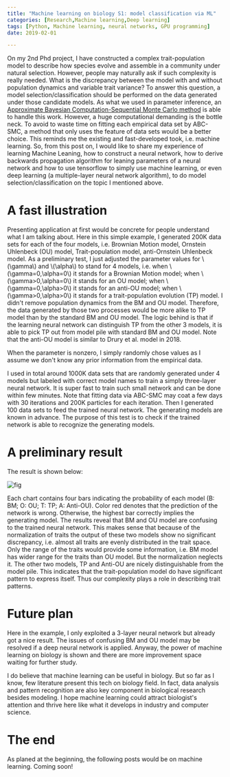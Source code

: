 ```yaml
---
title: "Machine learning on biology S1: model classification via ML"
categories: [Research,Machine learning,Deep learning]
tags: [Python, Machine learning, neural networks, GPU programming]
date: 2019-02-01

---
```


On my 2nd Phd project, I have constructed a complex trait-population model to describe how species evolve and assemble in a community under natural selection. However, people may naturally ask if such complexity is really needed. What is the discrepancy between the model with and without population dynamics and variable trait variance? To answer this question, a model selection/classification should be performed on the data generated under those candidate models. As what we used in parameter inference, an [Approximate Bayesian Computation-Sequential Monte Carlo method](https://xl0418.github.io/2018/11/30/2018-11-30-SMCplots/) is able to handle this work. However, a huge computational demanding is the bottle neck.  To avoid to waste time on fitting each empirical data set by ABC-SMC, a method that only uses the feature of data sets would be a better choice. This reminds me the existing and fast-developed took, i.e. machine learning. So, from this post on, I would like to share my experience of learning Machine Leaning, how to construct a neural network, how to derive backwards propagation algorithm for leaning parameters of a neural network and how to use tensorflow to simply use machine learning, or even deep learning (a multiple-layer neural network algorithm), to do model selection/classification on the topic I mentioned above. 

<!--more-->
 
# A fast illustration

Presenting application at first would be concrete for people understand what I am talking about. Here in this simple example, I generated 200K data sets for each of the four models, i.e. Brownian Motion model, Ornstein Uhlenbeck (OU) model, Trait-population model, anti-Ornstein Uhlenbeck model. As a preliminary test, I just adjusted the parameter values for \\(\\gamma\\) and \\(\\alpha\\) to stand for 4 models, i.e. when \\(\\gamma=0,\\alpha=0\\) it stands for a Brownian Motion model; when \\(\\gamma>0,\\alpha=0\\) it stands for an OU model; when \\(\\gamma=0,\\alpha>0\\) it stands for an anti-OU model; when \\(\\gamma>0,\\alpha>0\\) it stands for a trait-population evolution (TP) model. I didn't remove population dynamics from the BM and OU model. Therefore, the data generated by those two processes would be more alike to TP model than by the standard BM and OU model. The logic behind is that if the learning neural network can distinguish TP from the other 3 models, it is able to pick TP out from model pile with standard BM and OU model. Note that the anti-OU model is similar to Drury et al. model in 2018. 

When the parameter is nonzero, I simply randomly chose values as I assume we don't know any prior information from the empirical data. 

I used in total around 1000K data sets that are randomly generated under 4 models but labeled with correct model names to train a simply three-layer neural network. It is super fast to train such small network and can be done within few minutes. Note that fitting data via ABC-SMC may coat a few days with 30 iterations and 200K particles for each iteration. Then I generated 100 data sets to feed the trained neural network. The generating models are known in advance. The purpose of this test is to check if the trained network is able to recognize the generating models. 

# A preliminary result

The result is shown below:

![fig](modelselection1.png)   

Each chart contains four bars indicating the probability of each model (B: BM; O: OU; T: TP; A: Anti-OU). Color red denotes that the prediction of the network is wrong. Otherwise, the highest bar correctly implies the generating model. The results reveal that BM and OU model are confusing to the trained neural network. This makes sense that because of the normalization of traits the output of these two models show no significant discrepancy, i.e. almost all traits are evenly distributed in the trait space. Only the range of the traits would provide some information, i.e. BM model has wider range for the traits than OU model. But the normalization neglects it. The other two models, TP and Anti-OU are nicely distinguishable from the model pile. This indicates that the trait-population model do have significant pattern to express itself. Thus our complexity plays a role in describing trait patterns. 

# Future plan

Here in the example, I only exploited a 3-layer neural network but already got a nice result. The issues of confusing BM and OU model may be resolved if a deep neural network is applied. Anyway, the power of machine learning on biology is shown and there are more improvement space waiting for further study.

I do believe that machine learning can be useful in biology. But so far as I know, few literature present this tech on biology field. In fact, data analysis and pattern recognition are also key component in biological research besides modeling. I hope machine learning could attract biologist's attention and thrive here like what it develops in industry and computer science.

# The end

As planed at the beginning, the following posts would be on machine learning. Coming soon!


